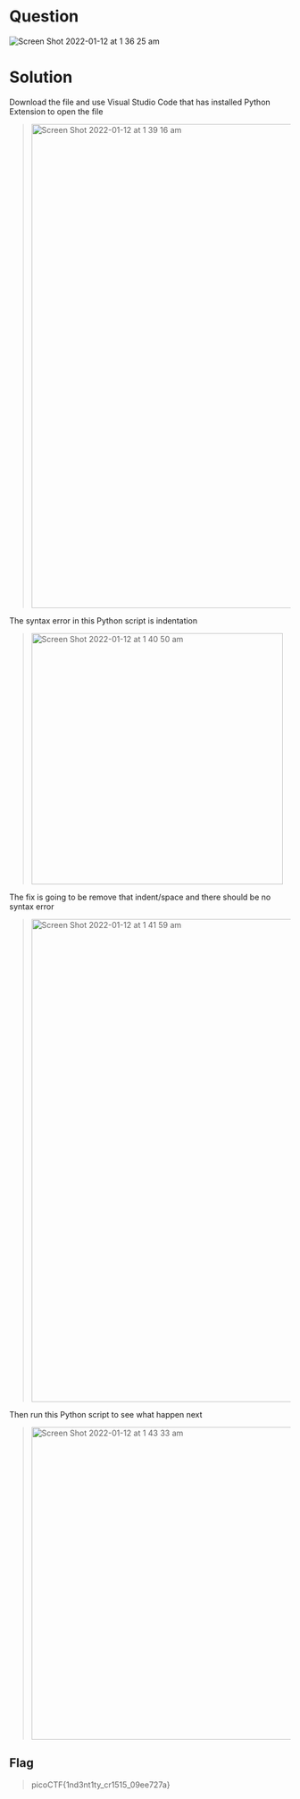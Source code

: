 # Question
![Screen Shot 2022-01-12 at 1 36 25 am](https://user-images.githubusercontent.com/65474495/148962774-66337961-ebb6-4d80-a150-a652bf8c434d.png)


# Solution
Download the file and use Visual Studio Code that has installed Python Extension to open the file
> <img width="867" alt="Screen Shot 2022-01-12 at 1 39 16 am" src="https://user-images.githubusercontent.com/65474495/148963218-8edf20d3-9dc1-4413-a313-557c05b707bd.png">

The syntax error in this Python script is indentation
> <img width="450" alt="Screen Shot 2022-01-12 at 1 40 50 am" src="https://user-images.githubusercontent.com/65474495/148963455-82b6210f-dd99-4bf8-884e-60be4b723751.png">

The fix is going to be remove that indent/space and there should be no syntax error
> <img width="865" alt="Screen Shot 2022-01-12 at 1 41 59 am" src="https://user-images.githubusercontent.com/65474495/148963639-27381f14-d42f-4ccb-9ac2-7c1d8d2cef84.png">


Then run this Python script to see what happen next
> <img width="560" alt="Screen Shot 2022-01-12 at 1 43 33 am" src="https://user-images.githubusercontent.com/65474495/148963893-14eb3e5d-63e0-49f8-bfa0-1cf6ae69eeb1.png">

## Flag
> picoCTF{1nd3nt1ty_cr1515_09ee727a}

